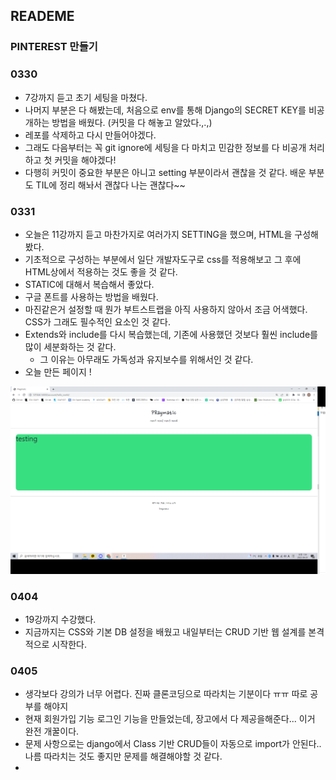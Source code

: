 ## READEME

### PINTEREST 만들기



### 0330

- 7강까지 듣고 초기 세팅을 마쳤다.
- 나머지 부분은 다 해봤는데, 처음으로 env를 통해 Django의 SECRET KEY를 비공개하는 방법을 배웠다. (커밋을 다 해놓고 알았다.,.,)
- 레포를 삭제하고 다시 만들어야겠다. 
- 그래도 다음부터는 꼭 git ignore에 세팅을 다 마치고 민감한 정보를 다 비공개 처리하고 첫 커밋을 해야겠다! 
- 다행히 커밋이 중요한 부분은 아니고  setting 부분이라서 괜찮을 것 같다. 배운 부분도 TIL에 정리 해놔서 괜찮다 나는 괜찮다~~

### 0331

- 오늘은 11강까지 듣고 마찬가지로 여러가지 SETTING을 했으며, HTML을 구성해봤다.
- 기초적으로 구성하는 부분에서 일단 개발자도구로 css를 적용해보고 그 후에 HTML상에서 적용하는 것도 좋을 것 같다.
- STATIC에 대해서 복습해서 좋았다.
- 구글 폰트를 사용하는 방법을 배웠다.
- 마진같은거 설정할 때 뭔가 부트스트랩을 아직 사용하지 않아서 조금 어색했다. CSS가 그래도 필수적인 요소인 것 같다. 
- Extends와 include를 다시 복습했는데, 기존에 사용했던 것보다 훨씬 include를 많이 세분화하는 것 같다.
  - 그 이유는 아무래도 가독성과 유지보수를 위해서인 것 같다.
- 오늘 만든 페이지 ! 

![0331](README.assets/0331-16487457070761.PNG)



### 0404

- 19강까지 수강했다.
- 지금까지는 CSS와 기본 DB 설정을 배웠고 내일부터는 CRUD 기반 웹 설계를 본격적으로 시작한다.



### 0405

- 생각보다 강의가 너무 어렵다. 진짜 클론코딩으로 따라치는 기분이다 ㅠㅠ 따로 공부를 해야지
- 현재 회원가입 기능 로그인 기능을 만들었는데, 장고에서 다 제공을해준다... 이거 완전 개꿀이다. 
- 문제 사항으로는 django에서 Class 기반 CRUD들이 자동으로 import가 안된다.. 나름 따라치는 것도 좋지만 문제를 해결해야할 것 같다.
- 
